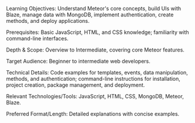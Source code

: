 Learning Objectives: Understand Meteor's core concepts, build UIs with Blaze, manage data with MongoDB, implement authentication, create methods, and deploy applications.

Prerequisites: Basic JavaScript, HTML, and CSS knowledge; familiarity with command-line interfaces.

Depth & Scope: Overview to Intermediate, covering core Meteor features.

Target Audience: Beginner to intermediate web developers.

Technical Details: Code examples for templates, events, data manipulation, methods, and authentication; command-line instructions for installation, project creation, package management, and deployment.

Relevant Technologies/Tools: JavaScript, HTML, CSS, MongoDB, Meteor, Blaze.

Preferred Format/Length: Detailed explanations with concise examples.
